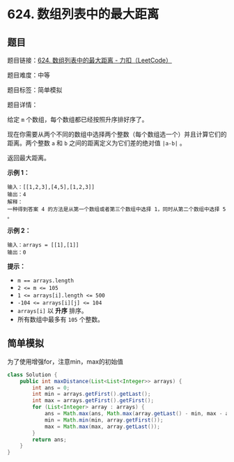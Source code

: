 # 624. 数组列表中的最大距离

## 题目

题目链接：[624. 数组列表中的最大距离 - 力扣（LeetCode）](https://leetcode.cn/problems/maximum-distance-in-arrays/description/)

题目难度：中等

题目标签：简单模拟

题目详情：

给定 `m` 个数组，每个数组都已经按照升序排好序了。

现在你需要从两个不同的数组中选择两个整数（每个数组选一个）并且计算它们的距离。两个整数 `a` 和 `b` 之间的距离定义为它们差的绝对值 `|a-b|` 。

返回最大距离。

**示例 1：**

```
输入：[[1,2,3],[4,5],[1,2,3]]
输出：4
解释：
一种得到答案 4 的方法是从第一个数组或者第三个数组中选择 1，同时从第二个数组中选择 5 。
```

**示例 2：**

```
输入：arrays = [[1],[1]]
输出：0
```

**提示：**

- `m == arrays.length`
- `2 <= m <= 105`
- `1 <= arrays[i].length <= 500`
- `-104 <= arrays[i][j] <= 104`
- `arrays[i]` 以 **升序** 排序。
- 所有数组中最多有 `105` 个整数。



## 简单模拟

为了使用增强for，注意min，max的初始值

``` java
class Solution {
    public int maxDistance(List<List<Integer>> arrays) {
        int ans = 0;
        int min = arrays.getFirst().getLast();
        int max = arrays.getFirst().getFirst();
        for (List<Integer> array : arrays) {
            ans = Math.max(ans, Math.max(array.getLast() - min, max - array.getFirst()));
            min = Math.min(min, array.getFirst());
            max = Math.max(max, array.getLast());
        }
        return ans;
    }
}
```